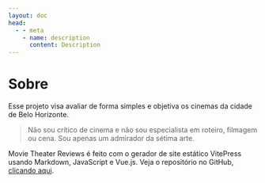 ```yaml
---
layout: doc
head:
  - - meta
    - name: description
      content: Description
---
```


# Sobre

Esse projeto visa avaliar de forma simples e objetiva os cinemas da cidade de Belo Horizonte.

> Não sou crítico de cinema e não sou especialista em roteiro, filmagem ou cena. Sou apenas um admirador da sétima arte.

Movie Theater Reviews é feito com o gerador de site estático VitePress usando Markdown, JavaScript e Vue.js. Veja o repositório no GitHub, [clicando aqui](https://github.com/gabrieszin/movie-theaters-reviews).
